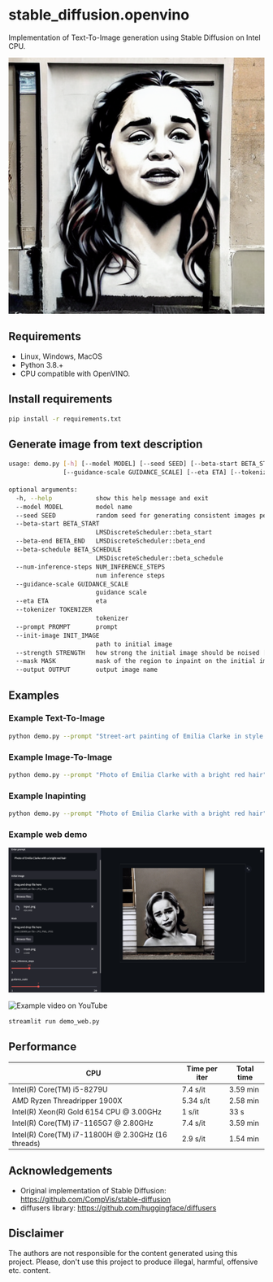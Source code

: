 # stable_diffusion.openvino

Implementation of Text-To-Image generation using Stable Diffusion on Intel CPU.
<p align="center">
  <img src="data/title.png"/>
</p>

## Requirements

* Linux, Windows, MacOS
* Python 3.8.+
* CPU compatible with OpenVINO.

## Install requirements

```bash
pip install -r requirements.txt
```

## Generate image from text description

```bash
usage: demo.py [-h] [--model MODEL] [--seed SEED] [--beta-start BETA_START] [--beta-end BETA_END] [--beta-schedule BETA_SCHEDULE] [--num-inference-steps NUM_INFERENCE_STEPS]
               [--guidance-scale GUIDANCE_SCALE] [--eta ETA] [--tokenizer TOKENIZER] [--prompt PROMPT] [--init-image INIT_IMAGE] [--strength STRENGTH] [--mask MASK] [--output OUTPUT]

optional arguments:
  -h, --help            show this help message and exit
  --model MODEL         model name
  --seed SEED           random seed for generating consistent images per prompt
  --beta-start BETA_START
                        LMSDiscreteScheduler::beta_start
  --beta-end BETA_END   LMSDiscreteScheduler::beta_end
  --beta-schedule BETA_SCHEDULE
                        LMSDiscreteScheduler::beta_schedule
  --num-inference-steps NUM_INFERENCE_STEPS
                        num inference steps
  --guidance-scale GUIDANCE_SCALE
                        guidance scale
  --eta ETA             eta
  --tokenizer TOKENIZER
                        tokenizer
  --prompt PROMPT       prompt
  --init-image INIT_IMAGE
                        path to initial image
  --strength STRENGTH   how strong the initial image should be noised [0.0, 1.0]
  --mask MASK           mask of the region to inpaint on the initial image
  --output OUTPUT       output image name
  ```

## Examples

### Example Text-To-Image
```bash
python demo.py --prompt "Street-art painting of Emilia Clarke in style of Banksy, photorealism"
```

### Example Image-To-Image
```bash
python demo.py --prompt "Photo of Emilia Clarke with a bright red hair" --init-image ./data/input.png --strength 0.5
```

### Example Inapinting
```bash
python demo.py --prompt "Photo of Emilia Clarke with a bright red hair" --init-image ./data/input.png --mask ./data/mask.png --strength 0.5
```

### Example web demo
<p align="center">
  <img src="data/demo_web.png"/>
</p>

![Example video on YouTube](https://youtu.be/wkbrRr6PPcY)

```bash
streamlit run demo_web.py
```

## Performance

| CPU                                                   | Time per iter | Total time |
|-------------------------------------------------------|---------------|------------|
| Intel(R) Core(TM) i5-8279U                            | 7.4 s/it      | 3.59 min   |
| AMD Ryzen Threadripper 1900X                          | 5.34 s/it     | 2.58 min   |
| Intel(R) Xeon(R) Gold 6154 CPU @ 3.00GHz              | 1 s/it        | 33 s       |
| Intel(R) Core(TM) i7-1165G7 @ 2.80GHz                 | 7.4 s/it      | 3.59 min   |
| Intel(R) Core(TM) i7-11800H @ 2.30GHz (16 threads)    | 2.9 s/it      | 1.54 min   |

## Acknowledgements

* Original implementation of Stable Diffusion: https://github.com/CompVis/stable-diffusion
* diffusers library: https://github.com/huggingface/diffusers

## Disclaimer

The authors are not responsible for the content generated using this project.
Please, don't use this project to produce illegal, harmful, offensive etc. content.
